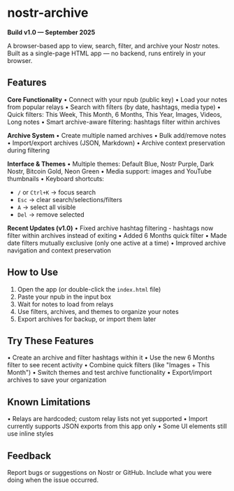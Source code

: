 # nostr-archive

**Build v1.0 — September 2025**

A browser-based app to view, search, filter, and archive your Nostr notes. Built as a single-page HTML app — no backend, runs entirely in your browser.

## Features

**Core Functionality**
• Connect with your npub (public key)
• Load your notes from popular relays
• Search with filters (by date, hashtags, media type)
• Quick filters: This Week, This Month, 6 Months, This Year, Images, Videos, Long notes
• Smart archive-aware filtering: hashtags filter within archives

**Archive System**
• Create multiple named archives
• Bulk add/remove notes
• Import/export archives (JSON, Markdown)
• Archive context preservation during filtering

**Interface & Themes**
• Multiple themes: Default Blue, Nostr Purple, Dark Nostr, Bitcoin Gold, Neon Green
• Media support: images and YouTube thumbnails
• Keyboard shortcuts:
  - `/` or `Ctrl+K` → focus search
  - `Esc` → clear search/selections/filters
  - `A` → select all visible
  - `Del` → remove selected

**Recent Updates (v1.0)**
• Fixed archive hashtag filtering - hashtags now filter within archives instead of exiting
• Added 6 Months quick filter
• Made date filters mutually exclusive (only one active at a time)
• Improved archive navigation and context preservation

## How to Use

1. Open the app (or double-click the `index.html` file)
2. Paste your npub in the input box
3. Wait for notes to load from relays
4. Use filters, archives, and themes to organize your notes
5. Export archives for backup, or import them later

## Try These Features

• Create an archive and filter hashtags within it
• Use the new 6 Months filter to see recent activity
• Combine quick filters (like "Images + This Month")
• Switch themes and test archive functionality
• Export/import archives to save your organization

## Known Limitations

• Relays are hardcoded; custom relay lists not yet supported
• Import currently supports JSON exports from this app only
• Some UI elements still use inline styles

## Feedback

Report bugs or suggestions on Nostr or GitHub. Include what you were doing when the issue occurred.
